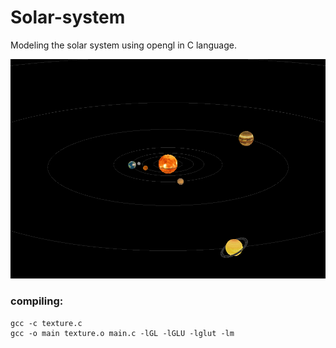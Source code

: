 # Solar-system
Modeling the solar system using opengl in C language.

![Solar System](/media/sistemasolar.png)

### compiling:
```
gcc -c texture.c
gcc -o main texture.o main.c -lGL -lGLU -lglut -lm
```
